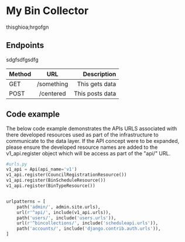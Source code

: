 # My Bin Collector

thisghioa;hrgofgn

## Endpoints

sdgfsdfgsdfg

| Method        | URL           | Description  |
| ------------- |:-------------:| -----:|
| GET      | /something     | This gets data |
| POST     | /centered      | This posts data |


## Code example


The below code example demonstrates the APIs URLS associated with there developed resources used as part of the
infrastructure to communicate to the data layer. If the API concept were to be expanded, please ensure the developed
resource names are added to the v1_api.register object which will be access as part of the "api/" URL.


```python
#urls.py
v1_api = Api(api_name='v1')
v1_api.register(CouncilRegistrationResource())
v1_api.register(BinScheduleResource())
v1_api.register(BinTypeResource())


urlpatterns = [
    path('admin/', admin.site.urls),
    url(r'^api/', include(v1_api.urls)),
    path('users/', include('users.urls')),
    url(r'^bincollections/', include('scheduleapi.urls')),
    path('accounts/', include('django.contrib.auth.urls')),
]
```
